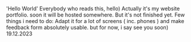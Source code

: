 'Hello World'
Everybody who reads this, hello)
Actually it's my website portfolio. soon it will be hosted somewhere.
But it's not finished yet.
Few things i need to do: Adapt it for a lot of screens ( inc. phones ) and make feedback form absolutely usable.
but for now, i say see you soon)
19.12.2023
